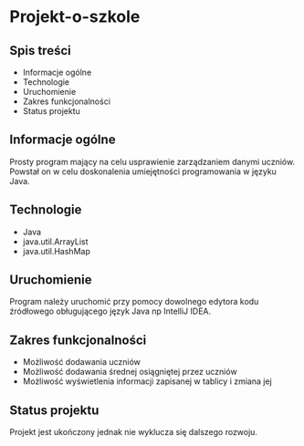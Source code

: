 # Projekt-o-szkole
## Spis treści
* Informacje ogólne
* Technologie
* Uruchomienie
* Zakres funkcjonalności
* Status projektu
## Informacje ogólne
Prosty program mający na celu usprawienie zarządzaniem danymi uczniów. Powstał on w celu doskonalenia umiejętności programowania w języku Java.
## Technologie
* Java
* java.util.ArrayList
* java.util.HashMap
## Uruchomienie
Program należy uruchomić przy pomocy dowolnego edytora kodu źródłowego obługującego język Java np IntelliJ IDEA.
## Zakres funkcjonalności
* Możliwość dodawania uczniów
* Możliwość dodawania średnej osiągniętej przez uczniów
* Możliwość wyświetlenia informacji zapisanej w tablicy i zmiana jej
## Status projektu
Projekt jest ukończony jednak nie wyklucza się dalszego rozwoju.

